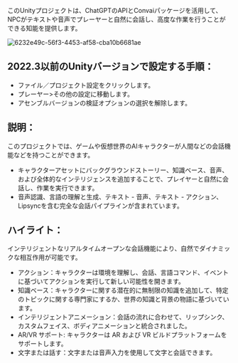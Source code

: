 このUnityプロジェクトは、ChatGPTのAPIとConvaiパッケージを活用して、NPCがテキストや音声でプレーヤーと自然に会話し、高度な作業を行うことができる知能を提供します。

<img src="https://i.ibb.co/jkhQdjg/6232e49c-56f3-4453-af58-cba10b6681ae.jpg" alt="6232e49c-56f3-4453-af58-cba10b6681ae" border="0">

## 2022.3以前のUnityバージョンで設定する手順：

- ファイル／プロジェクト設定をクリックします。
- プレーヤー>その他の設定に移動します。
- アセンブルバージョンの検証オプションの選択を解除します。

## 説明：

このプロジェクトでは、ゲームや仮想世界のAIキャラクターが人間などの会話機能などを持つことができます。
- キャラクターアセットにバックグラウンドストーリー、知識ベース、音声、および全体的なインテリジェンスを追加することで、プレイヤーと自然に会話し、作業を実行できます。
- 音声認識、言語の理解と生成、テキスト - 音声、テキスト - アクション、Lipsyncを含む完全な会話パイプラインが含まれています。

## ハイライト：

インテリジェントなリアルタイムオープンな会話機能により、自然でダイナミックな相互作用が可能です。
- アクション：キャラクターは環境を理解し、会話、言語コマンド、イベントに基づいてアクションを実行して新しい可能性を開きます。
- 知識ベース：キャラクターに関する潜在的に無制限の知識を追加して、特定のトピックに関する専門家にするか、世界の知識と背景の物語に基づいています。
- インテリジェントアニメーション：会話の流れに合わせて、リップシンク、カスタムフェイス、ボディアニメーションと統合されました。
- AR/VR サポート: キャラクターは AR および VR ビルドプラットフォームをサポートします。
- 文字または話す：文字または音声入力を使用して文字と会話できます。
